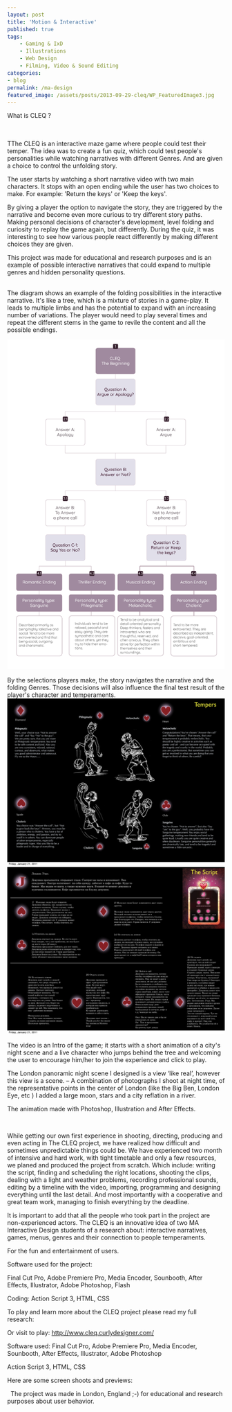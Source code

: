 ```yaml
---
layout: post
title: 'Motion & Interactive'
published: true
tags: 
    - Gaming & IxD
    - Illustrations
    - Web Design
    - Filming, Video & Sound Editing
categories: 
- blog
permalink: /ma-design
featured_image: /assets/posts/2013-09-29-cleq/WP_FeaturedImage3.jpg
---
```



What is CLEQ ?

<br><br>TThe CLEQ is an interactive maze game where people could test their temper. The idea was to create a fun quiz, which could test people's personalities while watching narratives with different Genres. And are given a choice to control the unfolding story.

The user starts by watching a short narrative video with two main characters. It stops with an open ending while the user has two choices to make. For example: 'Return the keys' or 'Keep the keys'.

By giving a player the option to navigate the story, they are triggered by the narrative and become even more curious to try different story paths. Making personal decisions of character's development, level folding and curiosity to replay the game again, but differently.
During the quiz, it was interesting to see how various people react differently by making different choices they are given.

This project was made for educational and research purposes and is an example of possible interactive narratives that could expand to multiple genres and hidden personality questions. 

<br> The diagram shows an example of the folding possibilities in the interactive narrative. It's like a tree, which is a mixture of stories in a game-play. It leads to multiple limbs and has the potential to expand with an increasing number of variations. 
The player would need to play several times and repeat the different stems in the game to revile the content and all the possible endings.

[![](assets/posts/2013-09-29-cleq/Cleq--Dashbord.png)](#)

 By the selections players make, the story navigates the narrative and the folding Genres. Those decisions will also influence the final test result of the player's character and temperaments.
[![](assets/posts/2013-09-29-cleq/CleqPresent-4personalities.jpg)](#)
[![](assets/posts/2013-09-29-cleq/CleqPresent-4script.jpg)](#)



The video is an Intro of the game; it starts with a short animation of a city's night scene and a live character who jumps behind the tree and welcoming the user to encourage him/her to join the experience and click to play.
  
The London panoramic night scene I designed is a view &#8216;like real&#8217;, however this view is a scene. &#8211; A combination of photographs I shoot at night time, of the representative points in the center of London (like the Big Ben, London Eye, etc ) I added a large moon, stars and a city reflation in a river.
  
The animation made with Photoshop, Illustration and After Effects.



&nbsp;

[][1] While getting our own first experience in shooting, directing, producing and even acting in The CLEQ project, we have realized how difficult and sometimes unpredictable things could be. We have experienced two month of intensive and hard work, with tight timetable and only a few resources, we planed and produced the project from scratch. Which include: writing the script, finding and scheduling the right locations, shooting the clips, dealing with a light and weather problems, recording professional sounds, editing by a timeline with the video, importing, programming and designing everything until the last detail. And most importantly with a cooperative and great team work, managing to finish everything by the deadline.

It is important to add that all the people who took part in the project are non-experienced actors. The CLEQ is an innovative idea of two MA Interactive Design students of a research about: interactive narratives, games, menus, genres and their connection to people temperaments.
  
For the fun and entertainment of users.

Software used for the project:
  
Final Cut Pro, Adobe Premiere Pro, Media Encoder, Sounbooth, After Effects, Illustrator, Adobe Photoshop, Flash
  
Coding: Action Script 3, HTML, CSS

To play and learn more about the CLEQ project please read my full research:
  
Or visit to play: http://www.cleq.curlydesigner.com/

 [1]: http://www.cleq.curlydesigner.com/
  
Software used: Final Cut Pro, Adobe Premiere Pro, Media Encoder, Sounbooth, After Effects, Illustrator, Adobe Photoshop
  
Action Script 3, HTML, CSS

Here are some screen shoots and previews:

&nbsp;
The project was made in London, England ;-) for educational and research purposes about user behavior. 
